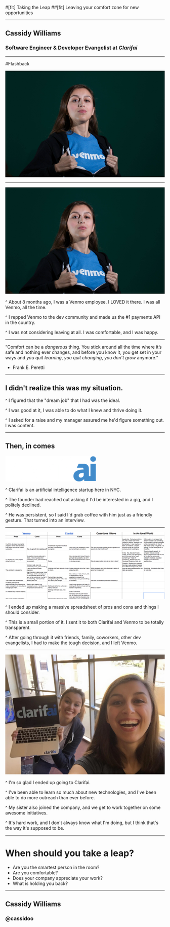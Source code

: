 #[fit] Taking the Leap
##[fit] Leaving your comfort zone for new opportunities

---

## Cassidy Williams
### Software Engineer & Developer Evangelist at *Clarifai*

---

#Flashback

![venmo](venmo.jpg)

---

![venmo](venmo.jpg)

^ About 8 months ago, I was a Venmo employee. I LOVED it there. I was all Venmo, all the time.

^ I repped Venmo to the dev community and made us the #1 payments API in the country.

^ I was not considering leaving at all. I was comfortable, and I was happy.

---

“Comfort can be a *dangerous* thing. You stick around all the time where it’s safe and nothing ever changes, and before you know it, you get set in your ways and *you quit learning*, *you quit changing*, *you don’t grow* anymore.”
- Frank E. Peretti

---

## I didn't realize this was my situation.

^ I figured that the "dream job" that I had was the ideal.

^ I was good at it, I was able to do what I knew and thrive doing it.

^ I asked for a raise and my manager assured me he'd figure something out. I was content.

---

## Then, in comes

![inline](logo.png)

^ Clarifai is an artificial intelligence startup here in NYC.

^ The founder had reached out asking if I'd be interested in a gig, and I politely declined.

^ He was persistent, so I said I'd grab coffee with him just as a friendly gesture. That turned into an interview.

---

![inline](spreadsheet.png)

^ I ended up making a massive spreadsheet of pros and cons and things I should consider.

^ This is a small portion of it.  I sent it to both Clarifai and Venmo to be totally transparent.

^ After going through it with friends, family, coworkers, other dev evangelists, I had to make the tough decision, and I left Venmo.

---

![sister](sister.jpg)

^ I'm so glad I ended up going to Clarifai.

^ I've been able to learn so much about new technologies, and I've been able to do more outreach than ever before.

^ My sister also joined the company, and we get to work together on some awesome initiatives.

^ It's hard work, and I don't always know what I'm doing, but I think that's the way it's supposed to be.

---

# When should you take a leap?

- Are you the smartest person in the room?
- Are you comfortable?
- Does your company appreciate your work?
- What is holding you back?

---

## Cassidy Williams
### @cassidoo
